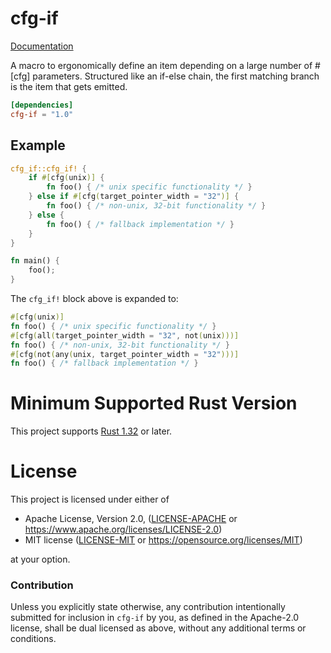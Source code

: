 # cfg-if

[Documentation](https://docs.rs/cfg-if)

A macro to ergonomically define an item depending on a large number of #[cfg]
parameters. Structured like an if-else chain, the first matching branch is the
item that gets emitted.

```toml
[dependencies]
cfg-if = "1.0"
```

## Example

```rust
cfg_if::cfg_if! {
    if #[cfg(unix)] {
        fn foo() { /* unix specific functionality */ }
    } else if #[cfg(target_pointer_width = "32")] {
        fn foo() { /* non-unix, 32-bit functionality */ }
    } else {
        fn foo() { /* fallback implementation */ }
    }
}

fn main() {
    foo();
}
```
The `cfg_if!` block above is expanded to:
```rust
#[cfg(unix)]
fn foo() { /* unix specific functionality */ }
#[cfg(all(target_pointer_width = "32", not(unix)))]
fn foo() { /* non-unix, 32-bit functionality */ }
#[cfg(not(any(unix, target_pointer_width = "32")))]
fn foo() { /* fallback implementation */ }        
```

# Minimum Supported Rust Version
This project supports [Rust 1.32](https://blog.rust-lang.org/2019/01/17/Rust-1.32.0.html) or later.

# License

This project is licensed under either of

 * Apache License, Version 2.0, ([LICENSE-APACHE](LICENSE-APACHE) or
   https://www.apache.org/licenses/LICENSE-2.0)
 * MIT license ([LICENSE-MIT](LICENSE-MIT) or
   https://opensource.org/licenses/MIT)

at your option.

### Contribution

Unless you explicitly state otherwise, any contribution intentionally submitted
for inclusion in `cfg-if` by you, as defined in the Apache-2.0 license, shall be
dual licensed as above, without any additional terms or conditions.
